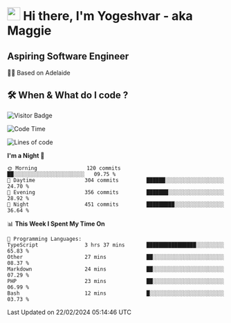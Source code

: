 <h1><img src="https://emojis.slackmojis.com/emojis/images/1531849430/4246/blob-sunglasses.gif?1531849430" width="30"/> Hi there, I'm Yogeshvar - aka Maggie</h1>

## Aspiring Software Engineer
🏂🏻  Based on Adelaide 

## 🛠 When & What do I code ?  

![Visitor Badge](https://visitor-badge.feriirawann.repl.co?username=yogeshvar&repo=yogeshvar&label=Visitors&style=plastic&color=%23457BFF&contentType=svg)

<!--START_SECTION:waka-->
![Code Time](http://img.shields.io/badge/Code%20Time-2%2C702%20hrs%2034%20mins-blue)

![Lines of code](https://img.shields.io/badge/From%20Hello%20World%20I%27ve%20Written-4.1%20million%20lines%20of%20code-blue)

**I'm a Night 🦉** 

```text
🌞 Morning                120 commits         ██░░░░░░░░░░░░░░░░░░░░░░░   09.75 % 
🌆 Daytime                304 commits         ██████░░░░░░░░░░░░░░░░░░░   24.70 % 
🌃 Evening                356 commits         ███████░░░░░░░░░░░░░░░░░░   28.92 % 
🌙 Night                  451 commits         █████████░░░░░░░░░░░░░░░░   36.64 % 
```


📊 **This Week I Spent My Time On** 

```text
💬 Programming Languages: 
TypeScript               3 hrs 37 mins       ████████████████░░░░░░░░░   65.83 % 
Other                    27 mins             ██░░░░░░░░░░░░░░░░░░░░░░░   08.37 % 
Markdown                 24 mins             ██░░░░░░░░░░░░░░░░░░░░░░░   07.29 % 
PHP                      23 mins             ██░░░░░░░░░░░░░░░░░░░░░░░   06.99 % 
Bash                     12 mins             █░░░░░░░░░░░░░░░░░░░░░░░░   03.73 % 
```


 Last Updated on 22/02/2024 05:14:46 UTC
<!--END_SECTION:waka-->
